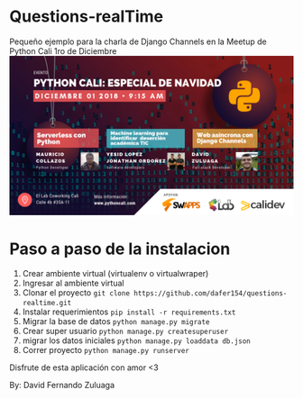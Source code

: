 # Questions-realTime
Pequeño ejemplo para la charla de Django Channels en la Meetup de Python Cali 1ro de Diciembre
![Descriptive image](meetup-python-dic.png)

# Paso a paso de la instalacion

1) Crear ambiente virtual (virtualenv o virtualwraper)
2) Ingresar al ambiente virtual
3) Clonar el proyecto `git clone https://github.com/dafer154/questions-realtime.git`
4) Instalar requerimientos `pip install -r requirements.txt`
5) Migrar la base de datos `python manage.py migrate`
6) Crear super usuario `python manage.py createsuperuser`
7) migrar los datos iniciales `python manage.py loaddata db.json`
8) Correr proyecto `python manage.py runserver`


Disfrute de esta aplicación con amor <3

By: David Fernando Zuluaga

